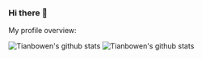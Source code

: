 ### Hi there 👋

<div><p>My profile overview: </p></div>

![Tianbowen's github stats](https://github-readme-stats.vercel.app/api?username=Tianbowen&show_icons=true)	![Tianbowen's github stats](https://github-readme-stats.vercel.app/api?username=Tianbowen&show_icons=true)
<!--
**Tianbowen/Tianbowen** is a ✨ _special_ ✨ repository because its `README.md` (this file) appears on your GitHub profile.

Here are some ideas to get you started:

- 🔭 I’m currently working on ...
- 🌱 I’m currently learning ...
- 👯 I’m looking to collaborate on ...
- 🤔 I’m looking for help with ...
- 💬 Ask me about ...
- 📫 How to reach me: ...
- 😄 Pronouns: ...
- ⚡ Fun fact: ...
-->
